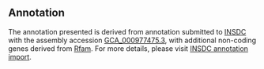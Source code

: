 

Annotation
----------

The annotation presented is derived from annotation submitted to
[INSDC](http://www.insdc.org) with the assembly accession
[GCA\_000977475.3](http://www.ebi.ac.uk/ena/data/view/GCA_000977475.3),
with additional non-coding genes derived from
[Rfam](http://rfam.xfam.org/). For more details, please visit [INSDC
annotation
import](http://ensemblgenomes.org/info/data/insdc_annotation).
